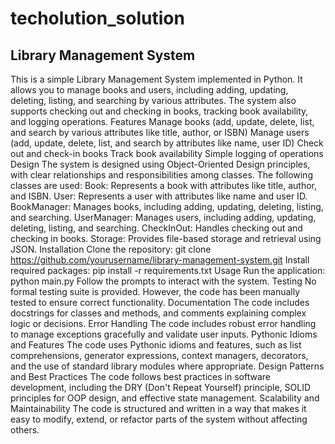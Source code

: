 # techolution_solution

## Library Management System
This is a simple Library Management System implemented in Python. It allows you to manage books and users, including adding, updating, deleting, listing, and searching by various attributes. The system also supports checking out and checking in books, tracking book availability, and logging operations.
Features
Manage books (add, update, delete, list, and search by various attributes like title, author, or ISBN)
Manage users (add, update, delete, list, and search by attributes like name, user ID)
Check out and check-in books
Track book availability
Simple logging of operations
Design
The system is designed using Object-Oriented Design principles, with clear relationships and responsibilities among classes. The following classes are used:
Book: Represents a book with attributes like title, author, and ISBN.
User: Represents a user with attributes like name and user ID.
BookManager: Manages books, including adding, updating, deleting, listing, and searching.
UserManager: Manages users, including adding, updating, deleting, listing, and searching.
CheckInOut: Handles checking out and checking in books.
Storage: Provides file-based storage and retrieval using JSON.
Installation
Clone the repository: git clone https://github.com/yourusername/library-management-system.git
Install required packages: pip install -r requirements.txt
Usage
Run the application: python main.py
Follow the prompts to interact with the system.
Testing
No formal testing suite is provided. However, the code has been manually tested to ensure correct functionality.
Documentation
The code includes docstrings for classes and methods, and comments explaining complex logic or decisions.
Error Handling
The code includes robust error handling to manage exceptions gracefully and validate user inputs.
Pythonic Idioms and Features
The code uses Pythonic idioms and features, such as list comprehensions, generator expressions, context managers, decorators, and the use of standard library modules where appropriate.
Design Patterns and Best Practices
The code follows best practices in software development, including the DRY (Don't Repeat Yourself) principle, SOLID principles for OOP design, and effective state management.
Scalability and Maintainability
The code is structured and written in a way that makes it easy to modify, extend, or refactor parts of the system without affecting others.
